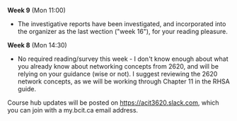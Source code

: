 **Week 9** (Mon 11:00)
- The investigative reports have been investigated, and incorporated
into the organizer as the last wection ("week 16"), for your
reading pleasure.

**Week 8** (Mon 14:30)
- No required reading/survey this week - I don't know enough about what you
already know about networking concepts from 2620, and will be relying on
your guidance (wise or not). I suggest reviewing the 2620 network concepts,
as we will be working through Chapter 11 in the RHSA guide.

Course hub updates will be posted on https://acit3620.slack.com, which you
can join with a my.bcit.ca email address.
